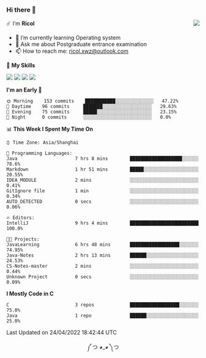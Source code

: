 ### Hi there 👋

<a href="#">
  <img align="right" src="https://github-readme-stats.vercel.app/api?username=Ricolxwz&count_private=true&show_icons=true&theme=prussian" />
</a>

☄️ I‘m **Ricol**

- 🌱 I’m currently learning Operating system
- 💬 Ask me about Postgraduate entrance examination
- 📫 How to reach me: ricol.xwz@outlook.com

🌟 **My Skills**

![](https://img.shields.io/badge/-Git-000000?style=flat-square&logo=git&logoColor=fff)
![](https://img.shields.io/badge/-C-3e74a2?style=flat-square&logo=C&logoColor=fff)
![](https://img.shields.io/badge/-Python-4fc08d?style=flat-square&logo=python&logoColor=fff)
![](https://img.shields.io/badge/-java-ffa500?style=flat-square&logo=java&logoColor=fff)

<!--START_SECTION:waka-->
**I'm an Early 🐤** 

```text
🌞 Morning    153 commits    ███████████░░░░░░░░░░░░░░   47.22% 
🌆 Daytime    96 commits     ███████░░░░░░░░░░░░░░░░░░   29.63% 
🌃 Evening    75 commits     █████░░░░░░░░░░░░░░░░░░░░   23.15% 
🌙 Night      0 commits      ░░░░░░░░░░░░░░░░░░░░░░░░░   0.0%

```


📊 **This Week I Spent My Time On** 

```text
⌚︎ Time Zone: Asia/Shanghai

💬 Programming Languages: 
Java                     7 hrs 8 mins        ███████████████████░░░░░░   78.6% 
Markdown                 1 hr 51 mins        █████░░░░░░░░░░░░░░░░░░░░   20.55% 
IDEA_MODULE              2 mins              ░░░░░░░░░░░░░░░░░░░░░░░░░   0.41% 
GitIgnore file           1 min               ░░░░░░░░░░░░░░░░░░░░░░░░░   0.34% 
AUTO_DETECTED            0 secs              ░░░░░░░░░░░░░░░░░░░░░░░░░   0.06%

🔥 Editors: 
IntelliJ                 9 hrs 4 mins        █████████████████████████   100.0%

🐱‍💻 Projects: 
JavaLearning             6 hrs 48 mins       ██████████████████░░░░░░░   74.95% 
Java-Notes               2 hrs 13 mins       ██████░░░░░░░░░░░░░░░░░░░   24.53% 
CS-Notes-master          2 mins              ░░░░░░░░░░░░░░░░░░░░░░░░░   0.44% 
Unknown Project          0 secs              ░░░░░░░░░░░░░░░░░░░░░░░░░   0.09%

```

**I Mostly Code in C** 

```text
C                        3 repos             ██████████████████░░░░░░░   75.0% 
Java                     1 repo              ██████░░░░░░░░░░░░░░░░░░░   25.0%

```



 Last Updated on 24/04/2022 18:42:44 UTC
<!--END_SECTION:waka-->

<div align="center">
༼ つ ◕_◕ ༽つ
</div>
